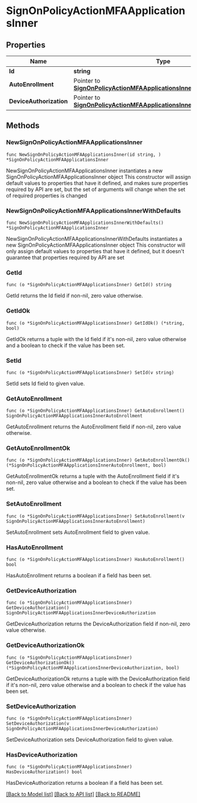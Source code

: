 # SignOnPolicyActionMFAApplicationsInner

## Properties

Name | Type | Description | Notes
------------ | ------------- | ------------- | -------------
**Id** | **string** |  | 
**AutoEnrollment** | Pointer to [**SignOnPolicyActionMFAApplicationsInnerAutoEnrollment**](SignOnPolicyActionMFAApplicationsInnerAutoEnrollment.md) |  | [optional] 
**DeviceAuthorization** | Pointer to [**SignOnPolicyActionMFAApplicationsInnerDeviceAuthorization**](SignOnPolicyActionMFAApplicationsInnerDeviceAuthorization.md) |  | [optional] 

## Methods

### NewSignOnPolicyActionMFAApplicationsInner

`func NewSignOnPolicyActionMFAApplicationsInner(id string, ) *SignOnPolicyActionMFAApplicationsInner`

NewSignOnPolicyActionMFAApplicationsInner instantiates a new SignOnPolicyActionMFAApplicationsInner object
This constructor will assign default values to properties that have it defined,
and makes sure properties required by API are set, but the set of arguments
will change when the set of required properties is changed

### NewSignOnPolicyActionMFAApplicationsInnerWithDefaults

`func NewSignOnPolicyActionMFAApplicationsInnerWithDefaults() *SignOnPolicyActionMFAApplicationsInner`

NewSignOnPolicyActionMFAApplicationsInnerWithDefaults instantiates a new SignOnPolicyActionMFAApplicationsInner object
This constructor will only assign default values to properties that have it defined,
but it doesn't guarantee that properties required by API are set

### GetId

`func (o *SignOnPolicyActionMFAApplicationsInner) GetId() string`

GetId returns the Id field if non-nil, zero value otherwise.

### GetIdOk

`func (o *SignOnPolicyActionMFAApplicationsInner) GetIdOk() (*string, bool)`

GetIdOk returns a tuple with the Id field if it's non-nil, zero value otherwise
and a boolean to check if the value has been set.

### SetId

`func (o *SignOnPolicyActionMFAApplicationsInner) SetId(v string)`

SetId sets Id field to given value.


### GetAutoEnrollment

`func (o *SignOnPolicyActionMFAApplicationsInner) GetAutoEnrollment() SignOnPolicyActionMFAApplicationsInnerAutoEnrollment`

GetAutoEnrollment returns the AutoEnrollment field if non-nil, zero value otherwise.

### GetAutoEnrollmentOk

`func (o *SignOnPolicyActionMFAApplicationsInner) GetAutoEnrollmentOk() (*SignOnPolicyActionMFAApplicationsInnerAutoEnrollment, bool)`

GetAutoEnrollmentOk returns a tuple with the AutoEnrollment field if it's non-nil, zero value otherwise
and a boolean to check if the value has been set.

### SetAutoEnrollment

`func (o *SignOnPolicyActionMFAApplicationsInner) SetAutoEnrollment(v SignOnPolicyActionMFAApplicationsInnerAutoEnrollment)`

SetAutoEnrollment sets AutoEnrollment field to given value.

### HasAutoEnrollment

`func (o *SignOnPolicyActionMFAApplicationsInner) HasAutoEnrollment() bool`

HasAutoEnrollment returns a boolean if a field has been set.

### GetDeviceAuthorization

`func (o *SignOnPolicyActionMFAApplicationsInner) GetDeviceAuthorization() SignOnPolicyActionMFAApplicationsInnerDeviceAuthorization`

GetDeviceAuthorization returns the DeviceAuthorization field if non-nil, zero value otherwise.

### GetDeviceAuthorizationOk

`func (o *SignOnPolicyActionMFAApplicationsInner) GetDeviceAuthorizationOk() (*SignOnPolicyActionMFAApplicationsInnerDeviceAuthorization, bool)`

GetDeviceAuthorizationOk returns a tuple with the DeviceAuthorization field if it's non-nil, zero value otherwise
and a boolean to check if the value has been set.

### SetDeviceAuthorization

`func (o *SignOnPolicyActionMFAApplicationsInner) SetDeviceAuthorization(v SignOnPolicyActionMFAApplicationsInnerDeviceAuthorization)`

SetDeviceAuthorization sets DeviceAuthorization field to given value.

### HasDeviceAuthorization

`func (o *SignOnPolicyActionMFAApplicationsInner) HasDeviceAuthorization() bool`

HasDeviceAuthorization returns a boolean if a field has been set.


[[Back to Model list]](../README.md#documentation-for-models) [[Back to API list]](../README.md#documentation-for-api-endpoints) [[Back to README]](../README.md)


